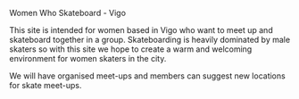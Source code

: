 Women Who Skateboard - Vigo

This site is intended for women based in Vigo who want to meet up and skateboard together in a group.
Skateboarding is heavily dominated by male skaters so with this site we hope to create a warm and welcoming environment for women skaters in the city.

We will have organised meet-ups and members can suggest new locations for skate meet-ups.
